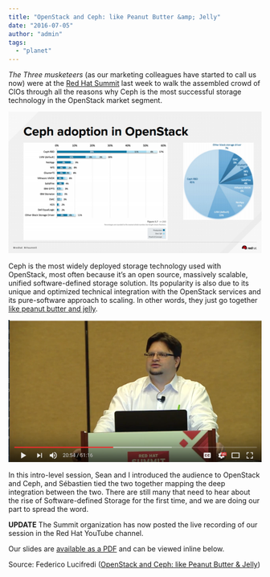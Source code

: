 ```yaml
---
title: "OpenStack and Ceph: like Peanut Butter &amp; Jelly"
date: "2016-07-05"
author: "admin"
tags: 
  - "planet"
---
```


_The Three musketeers_ (as our marketing colleagues have started to call us now) were at the [Red Hat Summit](https://www.redhat.com/en/summit) last week to walk the assembled crowd of CIOs through all the reasons why Ceph is the most successful storage technology in the OpenStack market segment.

[![OpenStack Foundation Survey](images/mqwrzstn0uje0q_small.png)](https://svbtleusercontent.com/mqwrzstn0uje0q.png)

Ceph is the most widely deployed storage technology used with OpenStack, most often because it’s an open source, massively scalable, unified software-defined storage solution. Its popularity is also due to its unique and optimized technical integration with the OpenStack services and its pure-software approach to scaling. In other words, they just go together [like peanut butter and jelly](https://rh2016.smarteventscloud.com/connect/sessionDetail.ww?SESSION_ID=42740).

[![Screen Shot 2016-07-25 at 5.03.13 PM.png](images/ytkkoaheruu8ja_small.png)](https://svbtleusercontent.com/ytkkoaheruu8ja.png)

In this intro-level session, Sean and I introduced the audience to OpenStack and Ceph, and Sébastien tied the two together mapping the deep integration between the two. There are still many that need to hear about the rise of Software-defined Storage for the first time, and we are doing our part to spread the word.

**UPDATE** The Summit organization has now posted the live recording of our session in the Red Hat YouTube channel.

Our slides are [available as a PDF](http://people.redhat.com/%7Eflucifre/talks/Red%20Hat%20Summit%202016%20-%20Peanut%20Butter%20and%20Jelly.pdf) and can be viewed inline below.

Source: Federico Lucifredi ([OpenStack and Ceph: like Peanut Butter & Jelly](http://f2.svbtle.com/openstack-and-ceph-like-peanut-butter-jelly))
